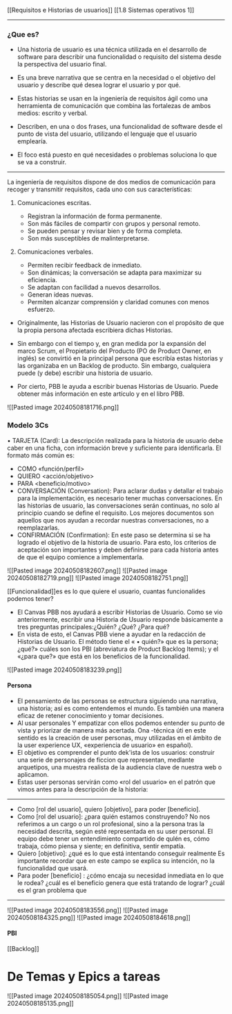 [[Requisitos e Historias de usuarios]]
[[1.8 Sistemas operativos 1]]

---
### ¿Que es?
- Una historia de usuario es una técnica utilizada en el desarrollo de software para describir una funcionalidad o requisito del sistema desde Ia perspectiva del usuario final.

- Es una breve narrativa que se centra en la necesidad o el objetivo del usuario y describe
qué desea lograr el usuario y por qué.

- Estas historias se usan en la ingeniería de requisitos ágil como una herramienta de
comunicación que combina las fortalezas de ambos medios: escrito y verbal.

- Describen, en una o dos frases, una funcionalidad de software desde el punto de vista
del usuario, utilizando el lenguaje que el usuario emplearía.

- El foco está puesto en qué necesidades o problemas soluciona lo que se va a construir.


--- 

La ingeniería de requisitos dispone de dos medios de comunicación para recoger y transmitir requisitos, cada uno con sus características:

1. Comunicaciones escritas.
	- Registran la información de forma permanente.
	- Son más fáciles de compartir con grupos y personal remoto.
	- Se pueden pensar y revisar bien y de forma completa.
	- Son más susceptibles de malinterpretarse.

2. Comunicaciones verbales.
	- Permiten recibir feedback de inmediato.
	- Son dinámicas; la conversación se adapta para maximizar su eficiencia.
	- Se adaptan con facilidad a nuevos desarrollos.
	- Generan ideas nuevas.
	- Permiten alcanzar comprensión y claridad comunes con menos esfuerzo.

- Originalmente, las Historias de Usuario nacieron con el propósito de que la propia
persona afectada escribiera dichas Historias.

- Sin embargo con el tiempo y, en gran medida por Ia expansión del marco Scrum, el
Propietario del Producto (PO de Product Owner, en inglés) se convirtió en la principal
persona que escribía estas historias y las organizaba en un Backlog de producto. Sin
embargo, cualquiera puede (y debe) escribir una historia de usuario.

- Por cierto, PBB le ayuda a escribir buenas Historias de Usuario. Puede obtener más
información en este artículo y en el libro PBB.

![[Pasted image 20240508181716.png]]


### Modelo 3Cs
• TARJETA (Card): La descripción realizada para la historia de usuario debe caber en una ficha, con información breve y suficiente para identificarla. El formato más común es:

- COMO «función/perfil>
- QUIERO <acción/objetivo>
- PARA <beneficio/motivo>
- CONVERSACIÓN (Conversation): Para aclarar dudas y detallar el trabajo para Ia implementación, es necesario tener muchas conversaciones. En las historias de usuario, las conversaciones serán continuas, no solo al principio cuando se define el requisito. Los mejores documentos son aquellos que nos ayudan a recordar nuestras conversaciones, no a reemplazarlas.
- CONFIRMACIÓN (Confirmation): En este paso se determina si se ha logrado el objetivo de la historia de usuario. Para esto, los criterios de aceptación son importantes y deben definirse para cada historia antes de que el equipo comience a implementarla.

![[Pasted image 20240508182607.png]]
![[Pasted image 20240508182719.png]]
 ![[Pasted image 20240508182751.png]]
 
[[Funcionalidad]]es es lo que quiere el usuario, cuantas funcionalides podemos tener? 

- El Canvas PBB nos ayudará a escribir Historias de Usuario. Como se vio anteriormente, escribir una Historia de Usuario responde básicamente a tres preguntas principales:¿Quién? ¿Qué? ¿Para qué?
- En vista de esto, el Canvas PBB viene a ayudar en la redacción de Historias de Usuario. El método tiene el « • quién?» que es la persona; ¿qué?» cuáles son los PBI (abreviatura de Product Backlog Items); y el «¿para que?» que está en los beneficios de la funcionalidad.

![[Pasted image 20240508183239.png]]

#### Persona
- EI pensamiento de las personas se estructura siguiendo una narrativa, una historia; así es como entendemos el mundo. Es también una manera eficaz de retener conocimiento y tomar decisiones.
- Al usar personales Y empatizar con ellos podemos entender su punto de vista y priorizar de manera
más acertada. Ona -técnica úti en este sentido es la creación de user personas, muy utilizadas en el
ámbito de la user experience UX, «experiencia de usuario» en español).
- El objetivo es comprender el punto dek'ista de los usuarios: construir una serie de personajes de
ficcion que representan, medlante arquetipos, una muestra realista de la audiencia clave de nuestra
web o aplicamon.
- Estas user personas servirán como «rol del usuario» en el patrón que vimos antes para la
descripción de la historia:

---
- Como [rol del usuario], quiero [objetivo], para poder [beneficio].
- Como [rol del usuario]: ¿para quién estamos construyendo? No nos referimos a un cargo
o un rol profesional, sino a la persona tras la necesidad descrita, según esté representada
en su user personal. EI equipo debe tener un entendimiento compartido de qulén es,
cómo trabaja, cómo piensa y siente; en definitiva, sentir empatía.
- Quiero [objetivo]: ¿qué es lo que está intentando conseguir realmente Es importante
recordar que en este campo se explica su intención, no la funcionalidad que usará.
- Para poder [beneficio] : ¿cómo encaja su necesidad inmediata en lo que le rodea? ¿cuál
es el beneficio genera que está tratando de lograr? ¿cuál es el gran problema que

---
![[Pasted image 20240508183556.png]]
![[Pasted image 20240508184325.png]]
![[Pasted image 20240508184618.png]]


#### PBI


[[Backlog]]
# De Temas y Epics a tareas

![[Pasted image 20240508185054.png]]
![[Pasted image 20240508185135.png]]